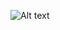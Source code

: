 ![Alt text](https://github.com/nivedk/Image_Denoising/tree/perceptual_loss/perceptual_loss/v2/0_Score.jpg?raw=true "Frequency vs Score")
